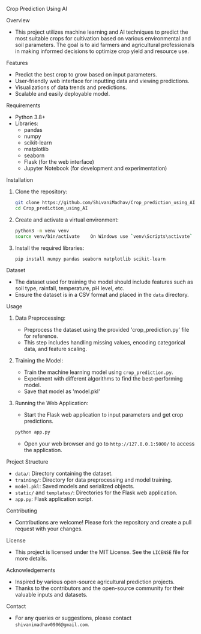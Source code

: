 
 Crop Prediction Using AI

 Overview
 
- This project utilizes machine learning and AI techniques to predict the most suitable crops for cultivation based on various environmental and soil parameters. The goal is to aid farmers and agricultural professionals in making informed decisions to optimize crop yield and resource use.

 Features
- Predict the best crop to grow based on input parameters.
- User-friendly web interface for inputting data and viewing predictions.
- Visualizations of data trends and predictions.
- Scalable and easily deployable model.

 Requirements
- Python 3.8+
- Libraries: 
  - pandas
  - numpy
  - scikit-learn
  - matplotlib
  - seaborn
  - Flask (for the web interface)
  - Jupyter Notebook (for development and experimentation)

 Installation
1. Clone the repository:
   ```sh
   git clone https://github.com/ShivaniMadhav/Crop_prediction_using_AI.git
   cd Crop_prediction_using_AI
   ```

2. Create and activate a virtual environment:
   ```sh
   python3 -m venv venv
   source venv/bin/activate    On Windows use `venv\Scripts\activate`
   ```

3. Install the required libraries:
   ```sh
   pip install numpy pandas seaborn matplotlib scikit-learn
   ```

 Dataset
- The dataset used for training the model should include features such as soil type, rainfall, temperature, pH level, etc.
- Ensure the dataset is in a CSV format and placed in the `data` directory.

 Usage
1. Data Preprocessing:
   - Preprocess the dataset using the provided 'crop_prediction.py' file for reference.
   - This step includes handling missing values, encoding categorical data, and feature scaling.

2. Training the Model:
   - Train the machine learning model using `crop_prediction.py`.
   - Experiment with different algorithms to find the best-performing model.
   - Save that model as 'model.pkl'

3. Running the Web Application:
   - Start the Flask web application to input parameters and get crop predictions.
   ```sh
   python app.py
   ```
   - Open your web browser and go to `http://127.0.0.1:5000/` to access the application.

 Project Structure
- `data/`: Directory containing the dataset.
- `training/`: Directory for data preprocessing and model training.
- `model.pkl`: Saved models and serialized objects.
- `static/` and `templates/`: Directories for the Flask web application.
- `app.py`: Flask application script.


 Contributing
- Contributions are welcome! Please fork the repository and create a pull request with your changes.

 License
- This project is licensed under the MIT License. See the `LICENSE` file for more details.

 Acknowledgements
- Inspired by various open-source agricultural prediction projects.
- Thanks to the contributors and the open-source community for their valuable inputs and datasets.

 Contact
- For any queries or suggestions, please contact `shivanimadhav0906@gmail.com`.
